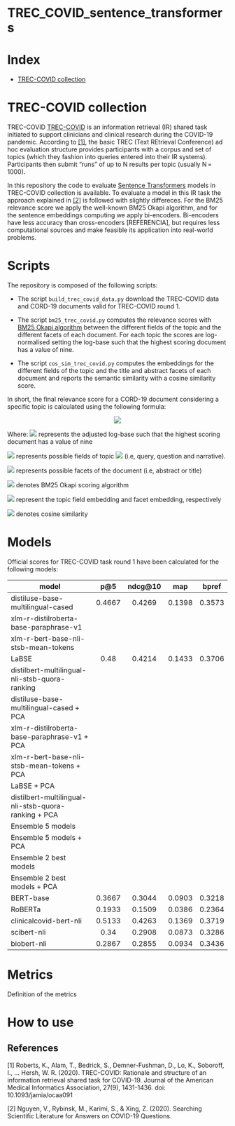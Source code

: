 # TREC_COVID_sentence_transformers

# Index
 
 * [TREC-COVID collection](#trec-covid-collection)
 
 # TREC-COVID collection 
 
 TREC-COVID [TREC-COVID](https://ir.nist.gov/covidSubmit/index.html)  is an information retrieval (IR) shared task initiated to support clinicians and clinical research during the COVID-19 pandemic. According to [[1]](#1), the basic TREC (Text REtrieval Conference) ad hoc evaluation structure provides participants with a corpus and set of topics (which they fashion into queries entered into their IR systems). Participants then submit “runs” of up to N results per topic (usually N = 1000). 
 
 In this repository the code to evaluate  [Sentence Transformers](https://www.sbert.net/index.html) models in TREC-COVID collection is available. To evaluate a model in this IR task the approach explained in [[2]](#2) is followed with slightly differeces. For the BM25 relevance score we apply the well-known BM25 Okapi algorithm, and for the sentence embeddings computing we apply bi-encoders. Bi-encoders have less accuracy than cross-encoders [REFERENCIA], but requires less computational sources and make feasible its application into real-world problems.  
 
 
 # Scripts
 
 The repository is composed of the following scripts:
 
 * The script `build_trec_covid_data.py` download the TREC-COVID data and CORD-19 documents valid for TREC-COVID round 1. 
 
 * The script `bm25_trec_covid.py` computes the relevance scores with [BM25 Okapi algorithm](https://github.com/dorianbrown/rank_bm25) between the different fields of the topic and the different facets of each document. For each topic the scores are log-normalised setting the log-base such that the highest scoring document has a value of nine. 
 
 * The script `cos_sim_trec_covid.py` computes the embeddings for the different fields of the topic and the title and abstract facets of each document and reports the semantic similarity with a cosine similarity score.
 
 In short, the final relevance score for a CORD-19 document considering a specific topic is calculated using the following formula:
 <p align="center">
  <img src="https://latex.codecogs.com/png.latex?%5Clarge%20%5Cpsi%20%28T_i%2C%20d%29%20%3D%20%5Clog_z%28%5Csum%5E%7Bt%5Cin%20T_%7Bi%7D%20%7D%20%5Csum%5E%7Bf%5Cin%20d%20%7DBM25%28t%2Cf%29%29%20&plus;%20%5Csum%5E%7Bt%5Cin%20T_%7Bi%7D%20%7D%20%5Csum%5E%7Bf%5Cin%20d%20%7Dcos%28e%28t%29%2C%20e%28f%29%29">
</p>

Where:
 <img src="https://latex.codecogs.com/png.latex?\inline&space;\large&space;z"> represents the adjusted log-base such that the highest scoring document has a value of nine
 
<img src=https://latex.codecogs.com/png.latex?\inline&space;\large&space;t&space;\in&space;T_i> represents possible fields of topic <img src=https://latex.codecogs.com/png.latex?\inline&space;\large&space;T_i> (i.e, query, question and narrative). 

<img src=https://latex.codecogs.com/png.latex?\inline&space;\large&space;f&space;\in&space;d> represents possible facets of the document (i.e, abstract or title)

<img src=https://latex.codecogs.com/png.latex?\inline&space;\large&space;BM25> denotes BM25 Okapi scoring algorithm

<img src=https://latex.codecogs.com/png.latex?\inline&space;\large&space;e(t),&space;e(f)> represent the topic field embedding and facet embedding, respectively

<img src=https://latex.codecogs.com/png.latex?\inline&space;\large&space;cos> denotes cosine similarity

# Models
Official scores for TREC-COVID task round 1 have been calculated for the following models:

| model                                                |   p@5  | ndcg@10 |   map  |  bpref |
|------------------------------------------------------|:------:|:-------:|:------:|:------:|
| distiluse-base-multilingual-cased                    | 0.4667 |  0.4269 | 0.1398 | 0.3573 |
| xlm-r-distilroberta-base-paraphrase-v1               |        |         |        |        |
| xlm-r-bert-base-nli-stsb-mean-tokens                 |        |         |        |        |
| LaBSE                                                |  0.48  |  0.4214 | 0.1433 | 0.3706 |
| distilbert-multilingual-nli-stsb-quora-ranking       |        |         |        |        |
| distiluse-base-multilingual-cased + PCA              |        |         |        |        |
| xlm-r-distilroberta-base-paraphrase-v1 + PCA         |        |         |        |        |
| xlm-r-bert-base-nli-stsb-mean-tokens + PCA           |        |         |        |        |
| LaBSE + PCA                                          |        |         |        |        |
| distilbert-multilingual-nli-stsb-quora-ranking + PCA |        |         |        |        |
| Ensemble 5  models                                   |        |         |        |        |
| Ensemble 5 models + PCA                              |        |         |        |        |
| Ensemble 2  best models                              |        |         |        |        |
| Ensemble 2 best models + PCA                         |        |         |        |        |
| BERT-base                                            | 0.3667 |  0.3044 | 0.0903 | 0.3218 |
| RoBERTa                                              | 0.1933 |  0.1509 | 0.0386 | 0.2364 |
| clinicalcovid-bert-nli                               | 0.5133 |  0.4263 | 0.1369 | 0.3719 |
| scibert-nli                                          |  0.34  |  0.2908 | 0.0873 | 0.3286 |
| biobert-nli                                          | 0.2867 |  0.2855 | 0.0934 | 0.3436 |


# Metrics 


Definition of the metrics

# How to use 

 
## References
<a id="1">[1]</a> 
Roberts, K., Alam, T., Bedrick, S., Demner-Fushman, D., Lo, K., Soboroff, I., … Hersh, W. R. (2020). TREC-COVID: Rationale and structure of an information retrieval shared task for COVID-19. Journal of the American Medical Informatics Association, 27(9), 1431-1436. doi: 10.1093/jamia/ocaa091

<a id="2">[2]</a> 
Nguyen, V., Rybinsk, M., Karimi, S., & Xing, Z. (2020). Searching Scientific Literature for Answers on COVID-19 Questions.
